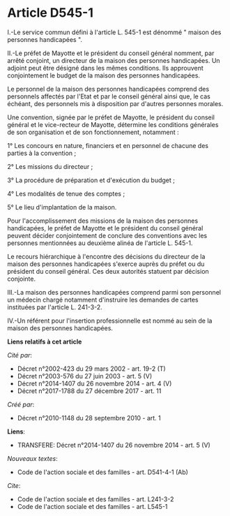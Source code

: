 # Article D545-1

I.-Le service commun défini à l'article L. 545-1 est dénommé " maison des personnes handicapées ". 

II.-Le préfet de Mayotte et le président du conseil général nomment, par arrêté conjoint, un directeur de la maison des
personnes handicapées. Un adjoint peut être désigné dans les mêmes conditions. Ils approuvent conjointement le budget de la
maison des personnes handicapées. 

Le personnel de la maison des personnes handicapées comprend des personnels affectés par l'Etat et par le conseil général
ainsi que, le cas échéant, des personnels mis à disposition par d'autres personnes morales. 

Une convention, signée par le préfet de Mayotte, le président du conseil général et le vice-recteur de Mayotte, détermine les
conditions générales de son organisation et de son fonctionnement, notamment : 

1° Les concours en nature, financiers et en personnel de chacune des parties à la convention ; 

2° Les missions du directeur ; 

3° La procédure de préparation et d'exécution du budget ; 

4° Les modalités de tenue des comptes ; 

5° Le lieu d'implantation de la maison. 

Pour l'accomplissement des missions de la maison des personnes handicapées, le préfet de Mayotte et le président du conseil
général peuvent décider conjointement de conclure des conventions avec les personnes mentionnées au deuxième alinéa de
l'article L. 545-1. 

Le recours hiérarchique à l'encontre des décisions du directeur de la maison des personnes handicapées s'exerce auprès du
préfet ou du président du conseil général. Ces deux autorités statuent par décision conjointe. 

III.-La maison des personnes handicapées comprend parmi son personnel un médecin chargé notamment d'instruire les demandes de
cartes instituées par l'article L. 241-3-2. 

IV.-Un référent pour l'insertion professionnelle est nommé au sein de la maison des personnes handicapées.

**Liens relatifs à cet article**

_Cité par_:

  - Décret n°2002-423 du 29 mars 2002 - art. 19-2 (T)
  - Décret n°2003-576 du 27 juin 2003 - art. 5 (V)
  - Décret n°2014-1407 du 26 novembre 2014 - art. 4 (V)
  - Décret n°2017-1788 du 27 décembre 2017 - art. 11

_Créé par_:

  - Décret n°2010-1148 du 28 septembre 2010 - art. 1

**Liens**:

  - TRANSFERE: Décret n°2014-1407 du 26 novembre 2014 - art. 5 (V)

_Nouveaux textes_:

  - Code de l'action sociale et des familles - art. D541-4-1 (Ab)

_Cite_:

  - Code de l'action sociale et des familles - art. L241-3-2
  - Code de l'action sociale et des familles - art. L545-1
